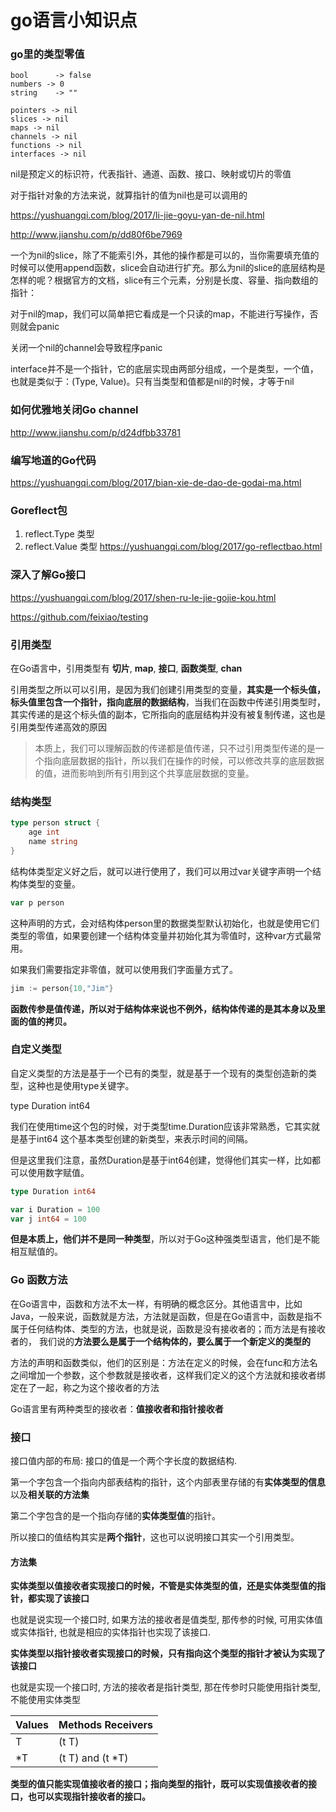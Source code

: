 go语言小知识点
========

### go里的类型零值

```
bool      -> false                              
numbers -> 0                                 
string    -> ""      

pointers -> nil
slices -> nil
maps -> nil
channels -> nil
functions -> nil
interfaces -> nil
```


nil是预定义的标识符，代表指针、通道、函数、接口、映射或切片的零值 

对于指针对象的方法来说，就算指针的值为nil也是可以调用的

https://yushuangqi.com/blog/2017/li-jie-goyu-yan-de-nil.html

http://www.jianshu.com/p/dd80f6be7969

一个为nil的slice，除了不能索引外，其他的操作都是可以的，当你需要填充值的时候可以使用append函数，slice会自动进行扩充。那么为nil的slice的底层结构是怎样的呢？根据官方的文档，slice有三个元素，分别是长度、容量、指向数组的指针：

对于nil的map，我们可以简单把它看成是一个只读的map，不能进行写操作，否则就会panic

关闭一个nil的channel会导致程序panic

interface并不是一个指针，它的底层实现由两部分组成，一个是类型，一个值，也就是类似于：(Type, Value)。只有当类型和值都是nil的时候，才等于nil


### 如何优雅地关闭Go channel

http://www.jianshu.com/p/d24dfbb33781

### 编写地道的Go代码
https://yushuangqi.com/blog/2017/bian-xie-de-dao-de-godai-ma.html

### Goreflect包
1. reflect.Type 类型
2. reflect.Value 类型
https://yushuangqi.com/blog/2017/go-reflectbao.html

### 深入了解Go接口
https://yushuangqi.com/blog/2017/shen-ru-le-jie-gojie-kou.html


https://github.com/feixiao/testing

### 引用类型

在Go语言中，引用类型有 **切片**, **map**, **接口**, **函数类型**, **chan**

引用类型之所以可以引用，是因为我们创建引用类型的变量，**其实是一个标头值，标头值里包含一个指针，指向底层的数据结构**，当我们在函数中传递引用类型时，其实传递的是这个标头值的副本，它所指向的底层结构并没有被复制传递，这也是引用类型传递高效的原因

> 本质上，我们可以理解函数的传递都是值传递，只不过引用类型传递的是一个指向底层数据的指针，所以我们在操作的时候，可以修改共享的底层数据的值，进而影响到所有引用到这个共享底层数据的变量。


### 结构类型

```go
type person struct {
    age int
    name string
}
```

结构体类型定义好之后，就可以进行使用了，我们可以用过var关键字声明一个结构体类型的变量。

```go
var p person
```

这种声明的方式，会对结构体person里的数据类型默认初始化，也就是使用它们类型的零值，如果要创建一个结构体变量并初始化其为零值时，这种var方式最常用。

如果我们需要指定非零值，就可以使用我们字面量方式了。

```go
jim := person{10,"Jim"}
```

**函数传参是值传递，所以对于结构体来说也不例外，结构体传递的是其本身以及里面的值的拷贝。**

### 自定义类型

自定义类型的方法是基于一个已有的类型，就是基于一个现有的类型创造新的类型，这种也是使用type关键字。

type Duration int64

我们在使用time这个包的时候，对于类型time.Duration应该非常熟悉，它其实就是基于int64 这个基本类型创建的新类型，来表示时间的间隔。

但是这里我们注意，虽然Duration是基于int64创建，觉得他们其实一样，比如都可以使用数字赋值。

```go
type Duration int64

var i Duration = 100
var j int64 = 100
```

**但是本质上，他们并不是同一种类型**，所以对于Go这种强类型语言，他们是不能相互赋值的。

### Go 函数方法

在Go语言中，函数和方法不太一样，有明确的概念区分。其他语言中，比如Java，一般来说，函数就是方法，方法就是函数，但是在Go语言中，函数是指不属于任何结构体、类型的方法，也就是说，函数是没有接收者的；而方法是有接收者的，
我们说的**方法要么是属于一个结构体的，要么属于一个新定义的类型的**

方法的声明和函数类似，他们的区别是：方法在定义的时候，会在func和方法名之间增加一个参数，这个参数就是接收者，这样我们定义的这个方法就和接收者绑定在了一起，称之为这个接收者的方法

Go语言里有两种类型的接收者：**值接收者和指针接收者**

### 接口

接口值内部的布局: 接口的值是一个两个字长度的数据结构.  

第一个字包含一个指向内部表结构的指针，这个内部表里存储的有**实体类型的信息**以及**相关联的方法集**  

第二个字包含的是一个指向存储的**实体类型值**的指针。

所以接口的值结构其实是**两个指针**，这也可以说明接口其实一个引用类型。

#### 方法集

**实体类型以值接收者实现接口的时候，不管是实体类型的值，还是实体类型值的指针，都实现了该接口**

也就是说实现一个接口时, 如果方法的接收者是值类型, 那传参的时候, 可用实体值或实体指针, 也就是相应的实体指针也实现了该接口. 

**实体类型以指针接收者实现接口的时候，只有指向这个类型的指针才被认为实现了该接口**

也就是实现一个接口时, 方法的接收者是指针类型, 那在传参时只能使用指针类型, 不能使用实体类型

| Values | Methods Receivers |
|:-------|:------------------|
| T      | (t T)             |
| *T     | (t T) and (t *T)  |

**类型的值只能实现值接收者的接口；指向类型的指针，既可以实现值接收者的接口，也可以实现指针接收者的接口。**

